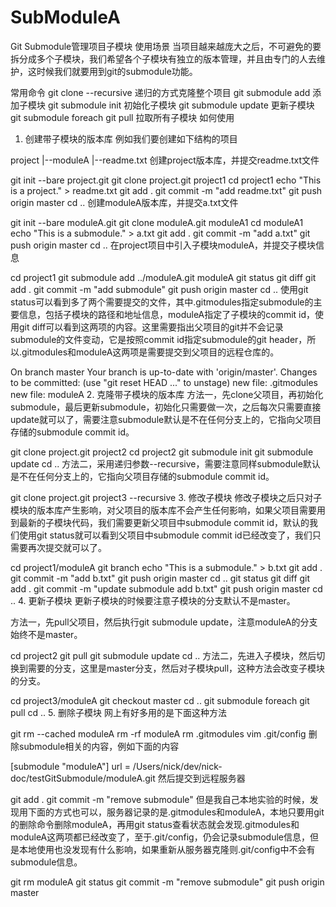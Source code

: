 # SubModuleA
Git Submodule管理项目子模块
使用场景
当项目越来越庞大之后，不可避免的要拆分成多个子模块，我们希望各个子模块有独立的版本管理，并且由专门的人去维护，这时候我们就要用到git的submodule功能。

常用命令
git clone <repository> --recursive 递归的方式克隆整个项目
git submodule add <repository> <path> 添加子模块
git submodule init 初始化子模块
git submodule update 更新子模块
git submodule foreach git pull 拉取所有子模块
如何使用
1. 创建带子模块的版本库
例如我们要创建如下结构的项目

project
  |--moduleA
  |--readme.txt
创建project版本库，并提交readme.txt文件

git init --bare project.git
git clone project.git project1
cd project1
echo "This is a project." > readme.txt
git add .
git commit -m "add readme.txt"
git push origin master
cd ..
创建moduleA版本库，并提交a.txt文件

git init --bare moduleA.git
git clone moduleA.git moduleA1
cd moduleA1
echo "This is a submodule." > a.txt
git add .
git commit -m "add a.txt"
git push origin master
cd ..
在project项目中引入子模块moduleA，并提交子模块信息

cd project1
git submodule add ../moduleA.git moduleA
git status
git diff
git add .
git commit -m "add submodule"
git push origin master
cd ..
使用git status可以看到多了两个需要提交的文件，其中.gitmodules指定submodule的主要信息，包括子模块的路径和地址信息，moduleA指定了子模块的commit id，使用git diff可以看到这两项的内容。这里需要指出父项目的git并不会记录submodule的文件变动，它是按照commit id指定submodule的git header，所以.gitmodules和moduleA这两项是需要提交到父项目的远程仓库的。

On branch master
Your branch is up-to-date with 'origin/master'.
Changes to be committed:
  (use "git reset HEAD <file>..." to unstage)
	new file:   .gitmodules
	new file:   moduleA
2. 克隆带子模块的版本库
方法一，先clone父项目，再初始化submodule，最后更新submodule，初始化只需要做一次，之后每次只需要直接update就可以了，需要注意submodule默认是不在任何分支上的，它指向父项目存储的submodule commit id。

git clone project.git project2
cd project2
git submodule init
git submodule update
cd ..
方法二，采用递归参数--recursive，需要注意同样submodule默认是不在任何分支上的，它指向父项目存储的submodule commit id。

git clone project.git project3 --recursive
3. 修改子模块
修改子模块之后只对子模块的版本库产生影响，对父项目的版本库不会产生任何影响，如果父项目需要用到最新的子模块代码，我们需要更新父项目中submodule commit id，默认的我们使用git status就可以看到父项目中submodule commit id已经改变了，我们只需要再次提交就可以了。

cd project1/moduleA
git branch
echo "This is a submodule." > b.txt
git add .
git commit -m "add b.txt"
git push origin master
cd ..
git status
git diff
git add .
git commit -m "update submodule add b.txt"
git push origin master
cd ..
4. 更新子模块
更新子模块的时候要注意子模块的分支默认不是master。

方法一，先pull父项目，然后执行git submodule update，注意moduleA的分支始终不是master。

cd project2
git pull
git submodule update
cd ..
方法二，先进入子模块，然后切换到需要的分支，这里是master分支，然后对子模块pull，这种方法会改变子模块的分支。

cd project3/moduleA
git checkout master
cd ..
git submodule foreach git pull
cd ..
5. 删除子模块
网上有好多用的是下面这种方法

git rm --cached moduleA
rm -rf moduleA
rm .gitmodules
vim .git/config
删除submodule相关的内容，例如下面的内容

[submodule "moduleA"]
      url = /Users/nick/dev/nick-doc/testGitSubmodule/moduleA.git
然后提交到远程服务器

git add .
git commit -m "remove submodule"
但是我自己本地实验的时候，发现用下面的方式也可以，服务器记录的是.gitmodules和moduleA，本地只要用git的删除命令删除moduleA，再用git status查看状态就会发现.gitmodules和moduleA这两项都已经改变了，至于.git/config，仍会记录submodule信息，但是本地使用也没发现有什么影响，如果重新从服务器克隆则.git/config中不会有submodule信息。

git rm moduleA
git status
git commit -m "remove submodule"
git push origin master


